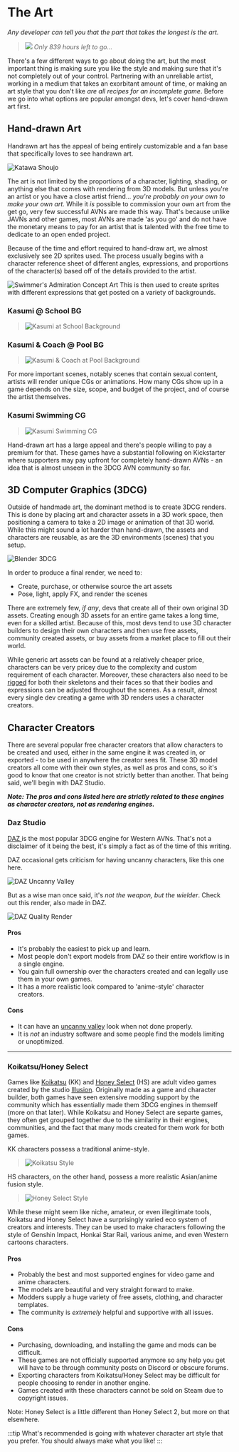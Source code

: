 # The Art

_Any developer can tell you that the part that takes the longest is the art._

> ![](/images/long-render-time.png)
> _Only 839 hours left to go..._

There's a few different ways to go about doing the art, but the most important thing is making sure you like the style and making sure that it's not completely out of your control. Partnering with an unreliable artist, working in a medium that takes an exorbitant amount of time, or making an art style that you don't like _are all recipes for an incomplete game_. Before we go into what options are popular amongst devs, let's cover hand-drawn art first.

## Hand-drawn Art

Handrawn art has the appeal of being entirely customizable and a fan base that specifically loves to see handrawn art.

![Katawa Shoujo](/images/katawa-shoujo.png)

The art is not limited by the proportions of a character, lighting, shading, or anything else that comes with rendering from 3D models. But unless you're an artist or you have a close artist friend... _you're probably on your own to make your own art_. While it _is_ possible to commission your own art from the get go, very few successful AVNs are made this way. That's because unlike JAVNs and other games, most AVNs are made 'as you go' and do not have the monetary means to pay for an artist that is talented with the free time to dedicate to an open ended project.

Because of the time and effort required to hand-draw art, we almost exclusively see 2D sprites used. The process usually begins with a character reference sheet of different angles, expressions, and proportions of the character(s) based off of the details provided to the artist.

![Swimmer's Admiration Concept Art](/images/swimmers-admiration-concept.png)
This is then used to create sprites with different expressions that get posted on a variety of backgrounds.

### Kasumi @ School BG

> ![Kasumi at School Background](/images/kasumi-school-bg.png)

### Kasumi & Coach @ Pool BG

> ![Kasumi & Coach at Pool Background](/images/kasumi-pool-bg.png)

For more important scenes, notably scenes that contain sexual content, artists will render unique CGs or animations. How many CGs show up in a game depends on the size, scope, and budget of the project, and of course the artist themselves.

### Kasumi Swimming CG

> ![Kasumi Swimming CG](/images/kasumi-cg.png)

Hand-drawn art has a large appeal and there's people willing to pay a premium for that. These games have a substantial following on Kickstarter where supporters may pay upfront for completely hand-drawn AVNs - an idea that is almost unseen in the 3DCG AVN community so far.

## 3D Computer Graphics (3DCG)

Outside of handmade art, the dominant method is to create 3DCG renders. This is done by placing art and character assets in a 3D work space, then positioning a camera to take a 2D image or animation of that 3D world. While this might sound a lot harder than hand-drawn, the assets and characters are reusable, as are the 3D environments (scenes) that you setup.

![Blender 3DCG](/images/3dcg-blender.png)

In order to produce a final render, we need to:

- Create, purchase, or otherwise source the art assets
- Pose, light, apply FX, and render the scenes

There are extremely few, _if any_, devs that create all of their own original 3D assets. Creating enough 3D assets for an entire game takes a long time, even for a skilled artist. Because of this, most devs tend to use 3D character builders to design their own characters and then use free assets, community created assets, or buy assets from a market place to fill out their world.

While generic art assets can be found at a relatively cheaper price, characters can be very pricey due to the complexity and custom requirement of each character. Moreover, these characters also need to be [rigged](https://www.youtube.com/watch?v=c1iv0dbtMJ4) for both their skeletons and their faces so that their bodies and expressions can be adjusted throughout the scenes. As a result, almost every single dev creating a game with 3D renders uses a character creators.

## Character Creators

There are several popular free character creators that allow characters to be created and used, either in the same engine it was created in, or exported - to be used in anywhere the creator sees fit. These 3D model creators all come with their own styles, as well as pros and cons, so it's good to know that one creator is not strictly better than another. That being said, we'll begin with DAZ Studio.

**_Note: The pros and cons listed here are strictly related to these engines as character creators, not as rendering engines._**

### Daz Studio

[DAZ ](https://www.daz3d.com/technology/)is the most popular 3DCG engine for Western AVNs. That's not a disclaimer of it being the best, it's simply a fact as of the time of this writing.

DAZ occasional gets criticism for having uncanny characters, like this one here.

![DAZ Uncanny Valley](/images/daz-uncanny.png)

But as a wise man once said, it's _not the weapon, but the wielder_. Check out this render, also made in DAZ.

![DAZ Quality Render](/images/daz-quality-render.png)

#### Pros

- It's probably the easiest to pick up and learn.
- Most people don't export models from DAZ so their entire workflow is in a single engine.
- You gain full ownership over the characters created and can legally use them in your own games.
- It has a more realistic look compared to 'anime-style' character creators.

#### Cons

- It can have an [uncanny valley](https://en.wikipedia.org/wiki/Uncanny_valley) look when not done properly.
- It is _not_ an industry software and some people find the models limiting or unoptimized.

---

### Koikatsu/Honey Select

Games like [Koikatsu](https://wiki.anime-sharing.com/hgames/index.php?title=Koikatu) (KK) and [Honey Select](https://wiki.anime-sharing.com/hgames/index.php?title=Honey_Select) (HS) are adult video games created by the studio [Illusion](<https://en.wikipedia.org/wiki/Illusion_(company)>). Originally made as a game and character builder, both games have seen extensive modding support by the community which has essentially made them 3DCG engines in themself (more on that later). While Koikatsu and Honey Select are separte games, they often get grouped together due to the similarity in their engines, communities, and the fact that many mods created for them work for both games.

KK characters possess a traditional anime-style.

> ![Koikatsu Style](/images/koikatsu-style.png)

HS characters, on the other hand, possess a more realistic Asian/anime fusion style.

> ![Honey Select Style](/images/honey-select-style.png)

While these might seem like niche, amateur, or even illegitimate tools, Koikatsu and Honey Select have a surprisingly varied eco system of creators and interests. They can be used to make characters following the style of Genshin Impact, Honkai Star Rail, various anime, and even Western cartoons characters.

#### Pros

- Probably the best and most supported engines for video game and anime characters.
- The models are beautiful and very straight forward to make.
- Modders supply a huge variety of free assets, clothing, and character templates.
- The community is _extremely_ helpful and supportive with all issues.

#### Cons

- Purchasing, downloading, and installing the game and mods can be difficult.
- These games are not officially supported anymore so any help you get will have to be through community posts on Discord or obscure forums.
- Exporting characters from Koikatsu/Honey Select may be difficult for people choosing to render in another engine.
- Games created with these characters cannot be sold on Steam due to copyright issues.

Note: Honey Select is a little different than Honey Select 2, but more on that elsewhere.

:::tip
What's recommended is going with whatever character art style that you prefer. You should always make what you like!
:::
